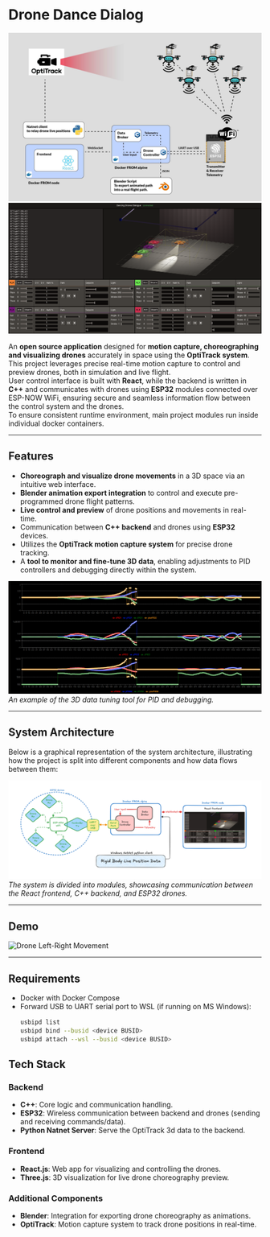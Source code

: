 # Drone Dance Dialog

![Architecture PReview](extras/Overview.png)
![Project Preview](extras/Control.png)

An **open source application** designed for **motion capture, choreographing and visualizing drones** accurately in space using the **OptiTrack system**.  
This project leverages precise real-time motion capture to control and preview drones, both in simulation and live flight.  
User control interface is built with **React**, while the backend is written in **C++** and communicates with drones using **ESP32** modules connected over ESP-NOW WiFi, ensuring secure and seamless information flow between the control system and the drones.  
To ensure consistent runtime environment, main project modules run inside individual docker containers.  

---

## Features

- **Choreograph and visualize drone movements** in a 3D space via an intuitive web interface.
- **Blender animation export integration** to control and execute pre-programmed drone flight patterns.
- **Live control and preview** of drone positions and movements in real-time.
- Communication between **C++ backend** and drones using **ESP32** devices.
- Utilizes the **OptiTrack motion capture system** for precise drone tracking.
- A **tool to monitor and fine-tune 3D data**, enabling adjustments to PID controllers and debugging directly within the system.

![3D Data Tuning Tool](extras/PID.png)  
*An example of the 3D data tuning tool for PID and debugging.*

---

## System Architecture

Below is a graphical representation of the system architecture, illustrating how the project is split into different components and how data flows between them:

![System Architecture Diagram](extras/Data.png)  
*The system is divided into modules, showcasing communication between the React frontend, C++ backend, and ESP32 drones.*

---

## Demo


![Drone Left-Right Movement](extras/demo.gif)  

---

## Requirements

- Docker with Docker Compose
- Forward USB to UART serial port to WSL (if running on MS Windows):
  ```bash
  usbipd list
  usbipd bind --busid <device BUSID>
  usbipd attach --wsl --busid <device BUSID>

## Tech Stack

### Backend
- **C++**: Core logic and communication handling.
- **ESP32**: Wireless communication between backend and drones (sending and receiving commands/data).
- **Python Natnet Server**: Serve the OptiTrack 3d data to the backend.
  
### Frontend
- **React.js**: Web app for visualizing and controlling the drones.
- **Three.js**: 3D visualization for live drone choreography preview.

### Additional Components
- **Blender**: Integration for exporting drone choreography as animations.
- **OptiTrack**: Motion capture system to track drone positions in real-time.

